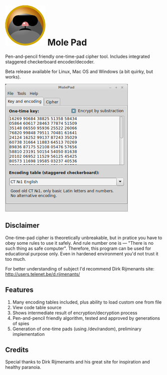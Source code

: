 ![Screenshot](icon/mole128.png)
Mole Pad
========

Pen-and-pencil friendly one-time-pad cipher tool. Includes integrated staggered checkerboard encoder/decoder. 

Beta release available for Linux, Mac OS and Windows (a bit quirky, but works).

![Screenshot](media/molepad_alpha_screen.png)

Disclaimer
----------

One-time-pad cipher is theoretically unbreakable, but in pratice you have to obey some rules to use it safely. And rule number one is — "There is no such thing as safe computer". Therefore, this program can be used for educational purpose only. Even in hardened environment you'd not trust it too much. 

For better understanding of subject I'd recommend Dirk Rijmenants site: http://users.telenet.be/d.rijmenants/

Features
--------

1. Many encoding tables included, plus ability to load custom one from file
1. View code table source 
2. Shows intermediate result of encryption/decryption process
3. Pen-and-pencil friendly algorithm, tested and approved by generations of spies
4. Generation of one-time pads (using /dev/random), preliminary implementation

Credits
-------

Special thanks to Dirk Rijmenants and his great site for inspiration and healthy paranoia.



